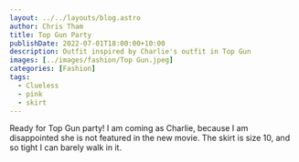 ```yaml
---
layout: ../../layouts/blog.astro
author: Chris Tham
title: Top Gun Party
publishDate: 2022-07-01T18:00:00+10:00
description: Outfit inspired by Charlie's outfit in Top Gun
images: [../images/fashion/Top Gun.jpeg]
categories: [Fashion]
tags:
  - Clueless
  - pink
  - skirt
---
```


Ready for Top Gun party! I am coming as Charlie, because I am disappointed she is not featured in the new movie. The skirt is size 10, and so tight I can barely walk in it.
